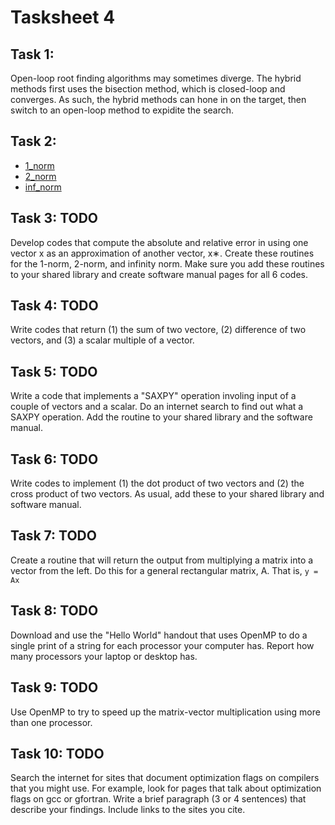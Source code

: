 # Tasksheet 4

## Task 1:

Open-loop root finding algorithms may sometimes diverge. The hybrid methods first uses the bisection method, which is closed-loop and converges. As such, the hybrid methods can hone in on the target, then switch to an open-loop method to expidite the search.

## Task 2:

* [1_norm](https://github.com/TekuConcept/math4610/blob/master/modules/doc/1_norm.md)
* [2_norm](https://github.com/TekuConcept/math4610/blob/master/modules/doc/2_norm.md)
* [inf_norm](https://github.com/TekuConcept/math4610/blob/master/modules/doc/inf_norm.md)

## Task 3: TODO

Develop codes that compute the absolute and relative error in using one vector x as an approximation of another vector, x∗. Create these routines for the 1-norm, 2-norm, and infinity norm. Make sure you add these routines to your shared library and create software manual pages for all 6 codes.

## Task 4: TODO

Write codes that return (1) the sum of two vectore, (2) difference of two vectors, and (3) a scalar multiple of a vector.

## Task 5: TODO

Write a code that implements a "SAXPY" operation involing input of a couple of vectors and a scalar. Do an internet search to find out what a SAXPY operation. Add the routine to your shared library and the software manual.

## Task 6: TODO

Write codes to implement (1) the dot product of two vectors and (2) the cross product of two vectors. As usual, add these to your shared library and software manual.

## Task 7: TODO

Create a routine that will return the output from multiplying a matrix into a vector from the left. Do this for a general rectangular matrix, A. That is, `y = Ax`

## Task 8: TODO

Download and use the "Hello World" handout that uses OpenMP to do a single print of a string for each processor your computer has. Report how many processors your laptop or desktop has.

## Task 9: TODO

Use OpenMP to try to speed up the matrix-vector multiplication using more than one processor.

## Task 10: TODO

Search the internet for sites that document optimization flags on compilers that you might use. For example, look for pages that talk about optimization flags on gcc or gfortran. Write a brief paragraph (3 or 4 sentences) that describe your findings. Include links to the sites you cite.
